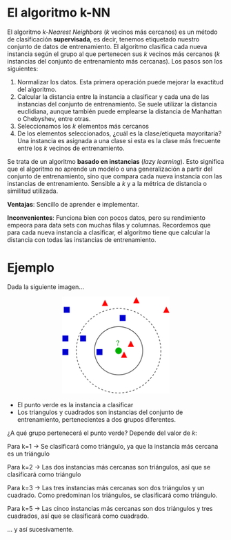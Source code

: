 # **El algoritmo k-NN**

El algoritmo _k-Nearest Neighbors_ (_k_ vecinos más cercanos) es un método de clasificación **supervisada**, es decir, tenemos etiquetado nuestro conjunto de datos de entrenamiento. El algoritmo clasifica cada nueva instancia según el grupo al que pertenecen sus _k_ vecinos más cercanos (_k_ instancias del conjunto de entrenamiento más cercanas). Los pasos son los siguientes:

1. Normalizar los datos. Esta primera operación puede mejorar la exactitud del algoritmo.
2. Calcular la distancia entre la instancia a clasificar y cada una de las instancias del conjunto de entrenamiento. Se suele utilizar la distancia euclidiana, aunque también puede emplearse la distancia de Manhattan o Chebyshev, entre otras. 
3. Seleccionamos los _k_ elementos más cercanos
4. De los elementos seleccionados, ¿cuál es la clase/etiqueta mayoritaria? Una instancia es asignada a una clase si esta es la clase más frecuente entre los _k_ vecinos de entrenamiento.

Se trata de un algoritmo **basado en instancias** (_lazy learning_). Esto significa que el algoritmo no aprende un modelo o una generalización a partir del conjunto de entrenamiento, sino que compara cada nueva instancia con las instancias de entrenamiento. Sensible a _k_ y a la métrica de distancia o similitud utilizada. 

**Ventajas**: Sencillo de aprender e implementar.

**Inconvenientes**: Funciona bien con pocos datos, pero su rendimiento empeora para data sets con muchas filas y columnas. Recordemos que para cada nueva instancia a clasificar, el algoritmo tiene que calcular la distancia con todas las instancias de entrenamiento.

# **Ejemplo**

Dada la siguiente imagen...

<p align="center">
<img src='knn_ejemplo.png' height="225" /></a>
</p>

- El punto verde es la instancia a clasificar
- Los triangulos y cuadrados son instancias del conjunto de entrenamiento, pertenecientes a dos grupos diferentes.

¿A qué grupo pertenecerá el punto verde? Depende del valor de _k_:

Para k=1 → Se clasificará como triángulo, ya que la instancia más cercana es un triángulo

Para k=2 → Las dos instancias más cercanas son triángulos, así que se clasificará como triángulo

Para k=3 → Las tres instancias más cercanas son dos triángulos y un cuadrado. Como predominan los triángulos, se clasificará como triángulo.

Para k=5 → Las cinco instancias más cercanas son dos triángulos y tres cuadrados, así que se clasificará como cuadrado.

... y así sucesivamente.
